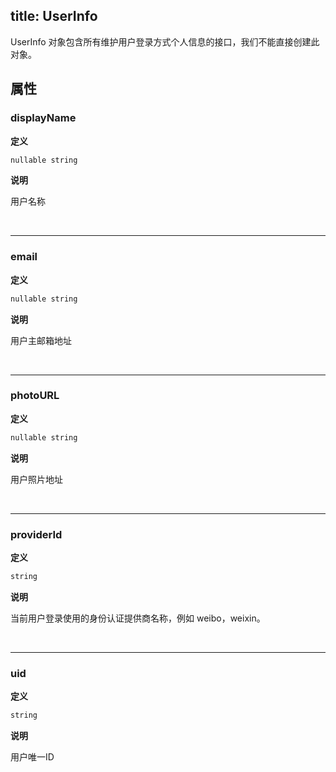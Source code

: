 
title: UserInfo
---

UserInfo 对象包含所有维护用户登录方式个人信息的接口，我们不能直接创建此对象。

## 属性

### displayName

**定义**

```js
nullable string
```

**说明**

用户名称

</br>

------

### email

**定义**

```js
nullable string
```

**说明**

用户主邮箱地址

</br>

------

### photoURL

**定义**

```js
nullable string
```

**说明**

用户照片地址

</br>

------

### providerId

**定义**

```js
string
```

**说明**

当前用户登录使用的身份认证提供商名称，例如 weibo，weixin。

</br>

------

### uid

**定义**

```js
string
```

**说明**

用户唯一ID

</br>